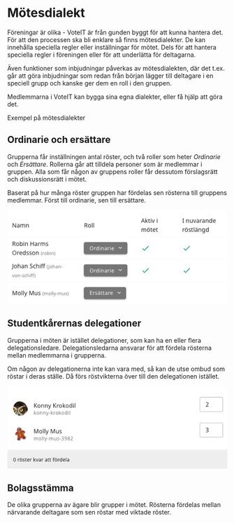 # Mötesdialekt

Föreningar är olika - VoteIT är från gunden byggt för att kunna hantera det. För att den processen ska bli enklare så
finns mötesdialekter. De kan innehålla speciella regler eller inställningar för mötet. 
Dels för att hantera speciella regler i föreningen eller för att underlätta för deltagarna.

Även funktioner som inbjudningar påverkas av mötesdialekten, där det t.ex. går att göra inbjudningar som redan från början lägger till
deltagare i en speciell grupp och kanske ger dem en roll i den gruppen.

Medlemmarna i VoteIT kan bygga sina egna dialekter, eller få hjälp att göra det.

Exempel på mötesdialekter

## Ordinarie och ersättare

Grupperna får inställningen antal röster, och två roller som heter *Ordinarie* och *Ersättare*.
Rollerna går att tilldela personer som är medlemmar i gruppen. Alla som får någon av gruppens roller får dessutom
förslagsrätt och diskussionsrätt i mötet.

Baserat på hur många röster gruppen har fördelas sen rösterna till gruppens medlemmar. Först till ordinarie, sen till ersättare.

![Röstfördelning med ordinarie/ersättare](../assets/ordinarie_ersattare.png)


## Studentkårernas delegationer

Grupperna i möten är istället delegationer, som kan ha en eller flera delegationsledare.
Delegationsledarna ansvarar för att fördela rösterna mellan medlemmarna i grupperna.

Om någon av delegationerna inte kan vara med, så kan de utse ombud som röstar i deras ställe. Då förs röstvikterna över till den delegationen istället.

![Fördelning av delegationers röster](../assets/fördela_delegationsröster.png)

## Bolagsstämma

De olika grupperna av ägare blir grupper i mötet. Rösterna fördelas mellan närvarande deltagare som sen röstar med viktade röster.
